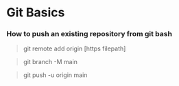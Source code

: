 # Git Basics
### How to push an existing repository from git bash

>git remote add origin [https filepath]

>git branch -M main

>git push -u origin main